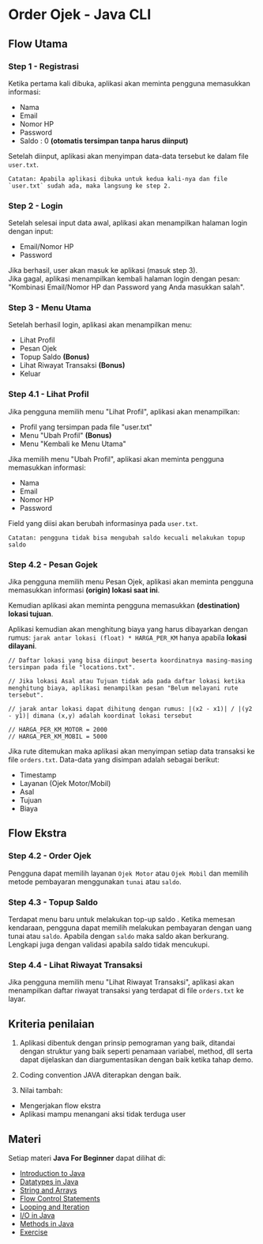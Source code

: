 # Order Ojek - Java CLI

## Flow Utama

### Step 1 - Registrasi

Ketika pertama kali dibuka, aplikasi akan meminta pengguna memasukkan informasi:
- Nama
- Email
- Nomor HP
- Password
- Saldo : 0 **(otomatis tersimpan tanpa harus diinput)**

Setelah diinput, aplikasi akan menyimpan data-data tersebut ke dalam file `user.txt`.

    Catatan: Apabila aplikasi dibuka untuk kedua kali-nya dan file `user.txt` sudah ada, maka langsung ke step 2.
    
    
### Step 2 - Login

Setelah selesai input data awal, aplikasi akan menampilkan halaman login dengan input:
- Email/Nomor HP
- Password

Jika berhasil, user akan masuk ke aplikasi (masuk step 3).  
Jika gagal, aplikasi menampilkan kembali halaman login dengan pesan:
"Kombinasi Email/Nomor HP dan Password yang Anda masukkan salah".

### Step 3 - Menu Utama

Setelah berhasil login, aplikasi akan menampilkan menu:
- Lihat Profil
- Pesan Ojek
- Topup Saldo **(Bonus)**
- Lihat Riwayat Transaksi **(Bonus)**
- Keluar

### Step 4.1 - Lihat Profil

Jika pengguna memilih menu "Lihat Profil", aplikasi akan menampilkan:
- Profil yang tersimpan pada file "user.txt"
- Menu "Ubah Profil" **(Bonus)**
- Menu "Kembali ke Menu Utama"

Jika memilih menu "Ubah Profil", aplikasi akan meminta pengguna memasukkan informasi:
- Nama
- Email
- Nomor HP
- Password

Field yang diisi akan berubah informasinya pada `user.txt`.

`Catatan: pengguna tidak bisa mengubah saldo kecuali melakukan topup saldo`

### Step 4.2 - Pesan Gojek

Jika pengguna memilih menu Pesan Ojek, aplikasi akan meminta pengguna memasukkan informasi **(origin) lokasi saat ini**.

Kemudian aplikasi akan meminta pengguna memasukkan **(destination) lokasi tujuan**.

Aplikasi kemudian akan menghitung biaya yang harus dibayarkan dengan rumus: `jarak antar lokasi (float) * HARGA_PER_KM` hanya apabila **lokasi dilayani**.


``` Catatan
// Daftar lokasi yang bisa diinput beserta koordinatnya masing-masing tersimpan pada file "locations.txt".

// Jika lokasi Asal atau Tujuan tidak ada pada daftar lokasi ketika menghitung biaya, aplikasi menampilkan pesan "Belum melayani rute tersebut".

// jarak antar lokasi dapat dihitung dengan rumus: |(x2 - x1)| / |(y2 - y1)| dimana (x,y) adalah koordinat lokasi tersebut

// HARGA_PER_KM_MOTOR = 2000
// HARGA_PER_KM_MOBIL = 5000
```

Jika rute ditemukan maka aplikasi akan menyimpan setiap data transaksi ke file `orders.txt`. Data-data yang disimpan adalah sebagai berikut:
- Timestamp
- Layanan (Ojek Motor/Mobil)
- Asal
- Tujuan
- Biaya


## Flow Ekstra
### Step 4.2 - Order Ojek

Pengguna dapat memilih layanan `Ojek Motor` atau `Ojek Mobil` dan memilih metode pembayaran menggunakan `tunai` atau `saldo`.

### Step 4.3 - Topup Saldo

Terdapat menu baru untuk melakukan top-up saldo . Ketika memesan kendaraan, pengguna dapat memilih melakukan pembayaran dengan uang tunai atau `saldo`. Apabila dengan `saldo` maka saldo akan berkurang. Lengkapi juga dengan validasi apabila saldo tidak mencukupi.

### Step 4.4 - Lihat Riwayat Transaksi

Jika pengguna memilih menu "Lihat Riwayat Transaksi", aplikasi akan menampilkan daftar riwayat transaksi yang terdapat di file `orders.txt` ke layar.


## Kriteria penilaian

1. Aplikasi dibentuk dengan prinsip pemograman yang baik, ditandai dengan struktur yang baik seperti penamaan variabel, method, dll serta dapat dijelaskan dan diargumentasikan dengan baik ketika tahap demo.

2. Coding convention JAVA diterapkan dengan baik.

3. Nilai tambah:
- Mengerjakan flow ekstra
- Aplikasi mampu menangani aksi tidak terduga user


## Materi

Setiap materi **Java For Beginner** dapat dilihat di:
- [Introduction to Java](https://slides.com/nurratna/introduction-to-java/fullscreen)
- [Datatypes in Java](https://slides.com/nurratna/data-types-in-java/fullscreen)
- [String and Arrays](https://slides.com/nurratna/string-and-array/fullscreen)
- [Flow Control Statements](https://slides.com/nurratna/flow-control/fullscreen)
- [Looping and Iteration](https://slides.com/nurratna/looping-in-java/fullscreen)
- [I/O in Java](https://slides.com/nurratna/i-o-in-java/fullscreen)
- [Methods in Java](https://slides.com/nurratna/deck/fullscreen)
- [Exercise](https://slides.com/nurratna/exercise-java-programming/fullscreen)
